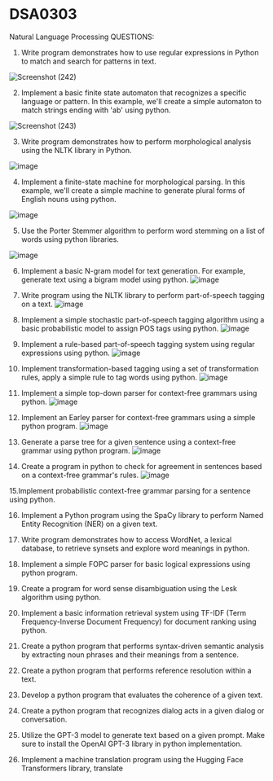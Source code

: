 # DSA0303
Natural Language Processing
QUESTIONS:

1. Write program demonstrates how to use regular expressions in Python to match and search for
patterns in text.

![Screenshot (242)](https://github.com/vyshnaviK18/DSA0303/assets/113926615/6951158c-b677-42d3-ac04-90c71156e19e)

2. Implement a basic finite state automaton that recognizes a specific language or pattern. In this
example, we'll create a simple automaton to match strings ending with 'ab' using python.

![Screenshot (243)](https://github.com/vyshnaviK18/DSA0303/assets/113926615/8b3f7c61-00c0-45b4-97fb-e843a84c210f)


3. Write program demonstrates how to perform morphological analysis using the NLTK library in
Python.


![image](https://github.com/vyshnaviK18/DSA0303/assets/113926615/c271ac71-abdb-4d0c-bc98-118d379d007b)

4. Implement a finite-state machine for morphological parsing. In this example, we'll create a
simple machine to generate plural forms of English nouns using python.

![image](https://github.com/vyshnaviK18/DSA0303/assets/113926615/a4fa74bd-829a-4091-a9d7-cea08aa2f9b8)


5. Use the Porter Stemmer algorithm to perform word stemming on a list of words using python
libraries.

![image](https://github.com/vyshnaviK18/DSA0303/assets/113926615/af5e2b7b-b17c-4fac-be67-d526ae220c12)


6. Implement a basic N-gram model for text generation. For example, generate text using a bigram
model using python.
![image](https://github.com/vyshnaviK18/DSA0303/assets/113926615/620c269d-f875-49b5-a013-a51fa6e9cee9)


7. Write program using the NLTK library to perform part-of-speech tagging on a text.
![image](https://github.com/vyshnaviK18/DSA0303/assets/113926615/75d9c1cd-fffc-499b-867f-7643a7c2b8ff)

  
8. Implement a simple stochastic part-of-speech tagging algorithm using a basic probabilistic model
to assign POS tags using python.
![image](https://github.com/vyshnaviK18/DSA0303/assets/113926615/eba631cc-3b5e-485a-9bc4-1c8a26bd1179)


9. Implement a rule-based part-of-speech tagging system using regular expressions using python.
![image](https://github.com/vyshnaviK18/DSA0303/assets/113926615/07e4362f-9283-4592-9f5f-fc41807248fc)

  
10. Implement transformation-based tagging using a set of transformation rules, apply a simple rule
to tag words using python.
![image](https://github.com/vyshnaviK18/DSA0303/assets/113926615/f2334b44-aec3-42f0-bc90-344193541fb6)


11. Implement a simple top-down parser for context-free grammars using python.
![image](https://github.com/vyshnaviK18/DSA0303/assets/113926615/47ccb33c-eed6-4656-9f09-9f7e46052440)

    
12. Implement an Earley parser for context-free grammars using a simple python program.
![image](https://github.com/vyshnaviK18/DSA0303/assets/113926615/ce5f8fa2-ea64-4bab-a264-853090ccf9b2)

13. Generate a parse tree for a given sentence using a context-free grammar using python program.
![image](https://github.com/vyshnaviK18/DSA0303/assets/113926615/9fefd3ec-8568-4b87-a1b7-550cb82d8fad)

14. Create a program in python to check for agreement in sentences based on a context-free
grammar's rules.
![image](https://github.com/vyshnaviK18/DSA0303/assets/113926615/db760cab-1e4a-435c-b53a-bb98ba8da41e)

15.Implement probabilistic context-free grammar parsing for a sentence using python.

16. Implement a Python program using the SpaCy library to perform Named Entity Recognition
(NER) on a given text.

17. Write program demonstrates how to access WordNet, a lexical database, to retrieve synsets and
explore word meanings in python.


18. Implement a simple FOPC parser for basic logical expressions using python program.

19. Create a program for word sense disambiguation using the Lesk algorithm using python.

20. Implement a basic information retrieval system using TF-IDF (Term Frequency-Inverse Document
Frequency) for document ranking using python.
 
21. Create a python program that performs syntax-driven semantic analysis by extracting noun
phrases and their meanings from a sentence.


22. Create a python program that performs reference resolution within a text.

    
23. Develop a python program that evaluates the coherence of a given text.

    
24. Create a python program that recognizes dialog acts in a given dialog or conversation.

    
25. Utilize the GPT-3 model to generate text based on a given prompt. Make sure to install the
OpenAI GPT-3 library in python implementation.


26. Implement a machine translation program using the Hugging Face Transformers library, translate


